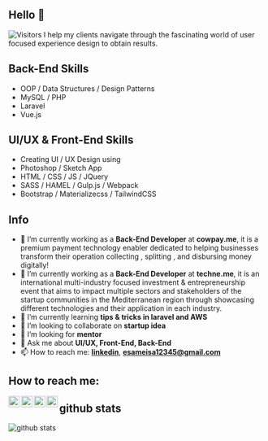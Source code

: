 ## Hello 👋
<img src="https://komarev.com/ghpvc/?username=esameisa&label=Visitors" alt="Visitors"/>
I help my clients navigate through the fascinating world of user focused experience design to obtain results.

## Back-End Skills
- OOP / Data Structures / Design Patterns
- MySQL / PHP
- Laravel
- Vue.js
## UI/UX & Front-End Skills
- Creating UI / UX Design using
- Photoshop / Sketch App
- HTML / CSS / JS / JQuery
- SASS / HAMEL / Gulp.js / Webpack
- Bootstrap / Materializecss / TailwindCSS

## Info
- 🔭 I’m currently working as a **Back-End Developer** at **cowpay.me**, it is a premium payment technology enabler dedicated to helping businesses transform their operation collecting , splitting , and disbursing money digitally!
- 🔭 I’m currently working as a **Back-End Developer** at **techne.me**, it is an international multi-industry focused investment & entrepreneurship event that aims to impact multiple sectors and stakeholders of the startup communities in the Mediterranean region through showcasing different technologies and their application in each industry.
- 🌱 I’m currently learning **tips & tricks in laravel and AWS**
- 👯 I’m looking to collaborate on **startup idea**
- 🤔 I’m looking for **mentor**
- 💬 Ask me about **UI/UX, Front-End, Back-End**
- 📫 How to reach me: <a href="https://www.linkedin.com/in/esameisa/" target="_blank">**linkedin**</a>, <a href="mailto:esameisa12345@gmail.com">**esameisa12345@gmail.com**</a>

## How to reach me: 

<a href="https://www.linkedin.com/in/esameisa/">
  <img align="left" alt="Esam Eisa" width="22px" src="https://cdn.jsdelivr.net/npm/simple-icons@v3/icons/linkedin.svg" />
</a>
<a href="https://twitter.com/Eng_esameisa">
  <img align="left" alt="Esam Eisa | Twitter" width="22px" src="https://cdn.jsdelivr.net/npm/simple-icons@v3/icons/twitter.svg" />
</a>
<a href="https://www.facebook.com/Esam.A.Eisa/">
  <img align="left" alt="Esam Eisa" width="22px" src="https://cdn.jsdelivr.net/npm/simple-icons@v3/icons/facebook.svg" />
</a>
<a href="https://github.com/esameisa/">
  <img align="left" alt="Esam Eisa" width="22px" src="https://cdn.jsdelivr.net/npm/simple-icons@v3/icons/github.svg" />
</a>
  

## github stats
![github stats](https://github-readme-stats.vercel.app/api?username=esameisa&show_icons=true&theme=dark)
